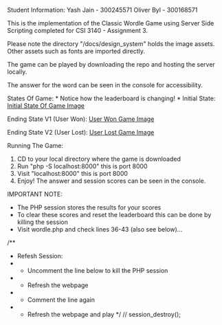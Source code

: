Student Information:
Yash Jain - 300245571
Oliver Byl - 300168571

This is the implementation of the Classic Wordle Game using Server Side Scripting completed for CSI 3140 - Assignment 3.

Please note the directory "/docs/design_system" holds the image assets. Other assets such as fonts are imported directly.

The game can be played by downloading the repo and hosting the server locally.

The answer for the word can be seen in the console for accessibility.

States Of Game: * Notice how the leaderboard is changing! *
Initial State: [Initial State Of Game Image](https://github.com/YashJain04/Server-Side-Wordle/blob/main/docs/design_system/gameStateInitial.png?raw=true)

Ending State V1 (User Won): [User Won Game Image](https://github.com/YashJain04/Server-Side-Wordle/blob/main/docs/design_system/gameStateUserWon.png?raw=true)

Ending State V2 (User Lost): [User Lost Game Image](https://github.com/YashJain04/Server-Side-Wordle/blob/main/docs/design_system/gameStateUserLost.png?raw=true)

Running The Game:
1. CD to your local directory where the game is downloaded
2. Run "php -S localhost:8000" this is port 8000
3. Visit "localhost:8000" this is port 8000
4. Enjoy! The answer and session scores can be seen in the console.

IMPORTANT NOTE:
- The PHP session stores the results for your scores
- To clear these scores and reset the leaderboard this can be done by killing the session
- Visit wordle.php and check lines 36-43 (also see below)...

/**
 * Refesh Session:
 * - Uncomment the line below to kill the PHP session
 * - Refresh the webpage
 * - Comment the line again
 * - Refresh the webpage and play
 */
// session_destroy();